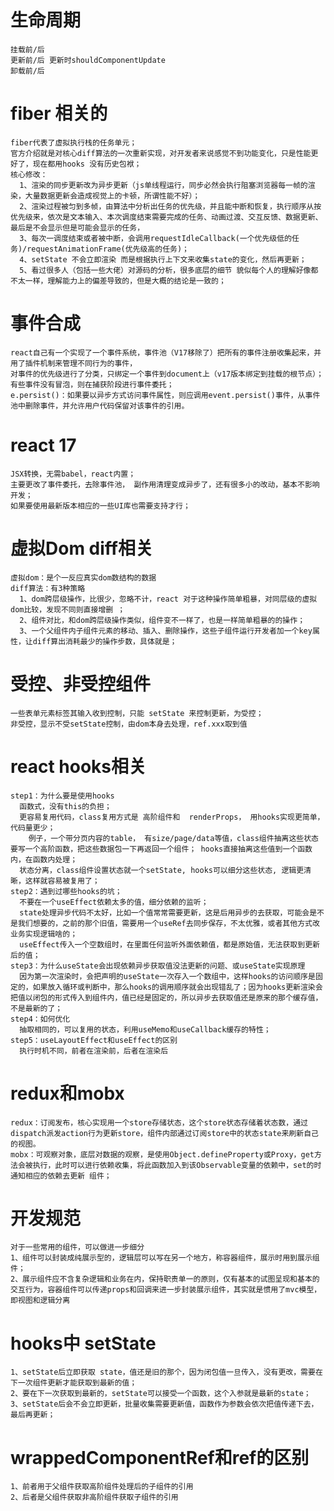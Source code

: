 # 生命周期  
    挂载前/后  
    更新前/后 更新时shouldComponentUpdate  
    卸载前/后  

# fiber 相关的  
    fiber代表了虚拟执行栈的任务单元；  
    官方介绍就是对核心diff算法的一次重新实现，对开发者来说感觉不到功能变化，只是性能更好了，现在都用hooks 没有历史包袱；  
    核心修改：  
      1、渲染的同步更新改为异步更新（js单线程运行，同步必然会执行阻塞浏览器每一帧的渲染，大量数据更新会造成视觉上的卡顿，所谓性能不好）；  
      2、渲染过程被匀到多帧，由算法中分析出任务的优先级，并且能中断和恢复，执行顺序从按优先级来，依次是文本输入、本次调度结束需要完成的任务、动画过渡、交互反馈、数据更新、最后是不会显示但是可能会显示的任务，  
      3、每次一调度结束或者被中断，会调用requestIdleCallback(一个优先级低的任务)/requestAnimationFrame(优先级高的任务)；  
      4、setState 不会立即渲染 而是根据执行上下文来收集state的变化，然后再更新；  
      5、看过很多人（包括一些大佬）对源码的分析，很多底层的细节 貌似每个人的理解好像都不太一样，理解能力上的偏差导致的，但是大概的结论是一致的；  
    
# 事件合成  
    react自己有一个实现了一个事件系统，事件池（V17移除了）把所有的事件注册收集起来，并用了插件机制来管理不同行为的事件，
    对事件的优先级进行了分类，只绑定一个事件到document上（v17版本绑定到挂载的根节点）；有些事件没有冒泡，则在捕获阶段进行事件委托；  
    e.persist()：如果要以异步方式访问事件属性，则应调用event.persist()事件，从事件池中删除事件，并允许用户代码保留对该事件的引用。  
  
# react 17  
    JSX转换，无需babel，react内置；  
    主要更改了事件委托，去除事件池， 副作用清理变成异步了，还有很多小的改动，基本不影响开发；  
    如果要使用最新版本相应的一些UI库也需要支持才行；  
  
# 虚拟Dom diff相关  
    虚拟dom：是个一反应真实dom数结构的数据  
    diff算法：有3种策略  
      1、dom跨层级操作，比很少，忽略不计，react 对于这种操作简单粗暴，对同层级的虚拟dom比较，发现不同则直接增删 ；  
      2、组件对比，和dom跨层级操作类似，组件变不一样了，也是一样简单粗暴的的操作；  
      3、一个父组件内子组件元素的移动、插入、删除操作，这些子组件运行开发者加一个key属性，让diff算出消耗最少的操作步数，具体就是；  
  
# 受控、非受控组件   
    一些表单元素标签其输入收到控制，只能 setState 来控制更新，为受控；  
    非受控，显示不受setState控制，由dom本身去处理，ref.xxx取到值  
  
# react hooks相关  
    step1：为什么要是使用hooks  
      函数式，没有this的负担；  
      更容易复用代码，class复用方式是 高阶组件和  renderProps， 用hooks实现更简单，代码量更少；  
        例子，一个带分页内容的table， 有size/page/data等值，class组件抽离这些状态要写一个高阶函数，把这些数据包一下再返回一个组件； hooks直接抽离这些值到一个函数内，在函数内处理；  
      状态分离，class组件设置状态就一个setState, hooks可以细分这些状态, 逻辑更清晰，这样就容易被复用了；  
    step2：遇到过哪些hooks的坑；  
      不要在一个useEffect依赖太多的值，细分依赖的监听；  
      state处理异步代码不太好，比如一个值常常需要更新，这是后用异步的去获取，可能会是不是我们想要的，之前的那个旧值，需要用一个useRef去同步保存，不太优雅，或者其他方式改业务实现逻辑啥的；  
      useEffect传入一个空数组时，在里面任何监听外面依赖值，都是原始值，无法获取到更新后的值；  
    step3：为什么useState会出现依赖异步获取值没法更新的问题、或useState实现原理  
      因为第一次渲染时，会把声明的useState一次存入一个数组中，这样hooks的访问顺序是固定的，如果放入循环或判断中，那么hooks的调用顺序就会出现错乱了；因为hooks更新渲染会把值以闭包的形式传入到组件内，值已经是固定的，所以异步去获取值还是原来的那个缓存值，不是最新的了；  
    step4：如何优化  
      抽取相同的，可以复用的状态，利用useMemo和useCallback缓存的特性；  
    step5：useLayoutEffect和useEffect的区别
      执行时机不同，前者在渲染前，后者在渲染后  
# redux和mobx  
    redux：订阅发布，核心实现用一个store存储状态，这个store状态存储着状态数，通过dispatch派发action行为更新store，组件内部通过订阅store中的状态state来刷新自己的视图。  
    mobx：可观察对象，底层对数据的观察，是使用Object.defineProperty或Proxy，get方法会被执行，此时可以进行依赖收集，将此函数加入到该Observable变量的依赖中，set的时通知相应的依赖去更新 组件；  

# 开发规范
    对于一些常用的组件，可以做进一步细分  
    1、组件可以封装成纯展示型的，逻辑层可以写在另一个地方，称容器组件，展示时用到展示组件；  
    2、展示组件应不含复杂逻辑和业务在内，保持职责单一的原则，仅有基本的试图呈现和基本的交互行为，容器组件可以传递props和回调来进一步封装展示组件，其实就是惯用了mvc模型，即视图和逻辑分离

# hooks中 setState
    1、setState后立即获取 state，值还是旧的那个，因为闭包值一旦传入，没有更改，需要在下一次组件更新才能获取到最新的值；
    2、要在下一次获取到最新的，setState可以接受一个函数，这个入参就是最新的state；
    3、setState后会不会立即更新，批量收集需要更新值，函数作为参数会依次把值传递下去，最后再更新；
    
# wrappedComponentRef和ref的区别
    1、前者用于父组件获取高阶组件处理后的子组件的引用
    2、后者是父组件获取非高阶组件获取子组件的引用
    